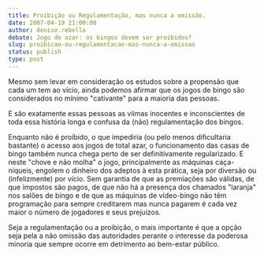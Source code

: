 ```yaml
---
title: Proibição ou Regulamentação, mas nunca a omissão.
date: 2007-04-19 21:00:00
author: denise.rebello
debate: Jogo de azar: os bingos devem ser proibidos?
slug: proibicao-ou-regulamentacao-mas-nunca-a-omissao
status: publish 
type: post
---
```


Mesmo sem levar em consideração os estudos sobre a propensão que cada um tem ao vício, ainda podemos afirmar que os jogos de bingo são considerados no mínimo "cativante" para a maioria das pessoas.  

E são exatamente essas pessoas as víimas inocentes e inconscientes de toda essa história longa e confusa da (não) regulamentação dos bingos.  

Enquanto não é proíbido, o que impediria (ou pelo menos dificultaria bastante) o acesso aos jogos de total azar, o funcionamento das casas de bingo também nunca chega perto de ser definitivamente regularizado. E neste "chove e não molha" o jogo, principalmente as máquinas caça-níqueis, engolem o dinheiro dos adeptos à esta prática, seja por diversão ou (infelizmente) por vício. Sem garantia de que as premiações são válidas, de que impostos são pagos, de que não há a presença dos chamados "laranja" nos salões de bingo e de que as máquinas de vídeo-bingo não têm programação para sempre creditarem mas nunca pagarem é cada vez maior o número de jogadores e seus prejuízos.  

Seja a regulamentação ou a proibição, o mais importante é que a opção seja pela a não omissão das autoridades perante o interesse da poderosa minoria que sempre ocorre em detrimento ao bem-estar público.
